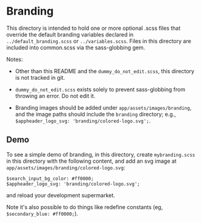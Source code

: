 # Branding

This directory is intended to hold one or more optional .scss files
that override the default branding variables declared in
`../default_branding.scss` or `../variables.scss`.  Files in this
directory are included into common.scss via the sass-globbing gem.

Notes:

* Other than this README and the `dummy_do_not_edit.scss`, this
directory is not tracked in git.

* `dummy_do_not_edit.scss` exists solely to prevent sass-globbing from
throwing an error.  Do not edit it.

* Branding images should be added under `app/assets/images/branding`,
  and the image paths should include the `branding` directory; e.g.,
  `$appheader_logo_svg: 'branding/colored-logo.svg';`.

## Demo

To see a simple demo of branding, in this directory, create
`mybranding.scss` in this directory with the following content, and
add an svg image at `app/assets/images/branding/colored-logo.svg`:

    $search_input_bg_color: #ff0000;
    $appheader_logo_svg: 'branding/colored-logo.svg';

and reload your development supermarket.

Note it's also possible to do things like redefine constants
(eg, `$secondary_blue: #ff0000;`).

